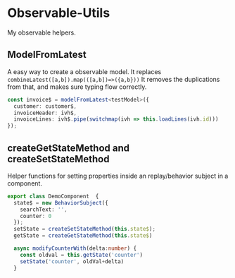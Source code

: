 # Observable-Utils

My observable helpers.

## ModelFromLatest

A easy way to create a observable model. It replaces `combineLatest([a,b]).map(([a,b])=>({a,b}))`
It removes the duplications from that, and makes sure typing flow correctly.

```typescript
const invoice$ = modelFromLatest<testModel>({
  customer: customer$,
  invoiceHeader: ivh$,
  invoiceLines: ivh$.pipe(switchmap(ivh => this.loadLines(ivh.id)))
});
```

## createGetStateMethod and createSetStateMethod

Helper functions for setting properties inside an replay/behavior subject in a component.

```typescript
export class DemoComponent  {
  state$ = new BehaviorSubject({
    searchText: '',
    counter: 0
  });
  setState = createSetStateMethod(this.state$);
  getState = createGetStateMethod(this.state$)

  async modifyCounterWith(delta:number) {
    const oldval = this.getState('counter')
    setState('counter', oldVal+delta)
  }
```
